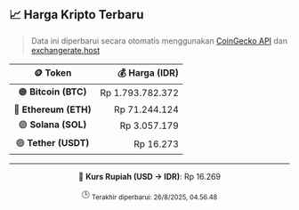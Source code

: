 

<!-- HARGA_KRIPTO -->
## 📈 Harga Kripto Terbaru

> Data ini diperbarui secara otomatis menggunakan [CoinGecko API](https://www.coingecko.com/) dan [exchangerate.host](https://exchangerate.host/)

<div align="center">

| 🪙 Token | 💰 Harga (IDR) |
|:------:|---------------:|
| 🟠 **Bitcoin (BTC)**   | Rp 1.793.782.372 |
| 🔵 **Ethereum (ETH)**  | Rp 71.244.124 |
| 🟣 **Solana (SOL)**    | Rp 3.057.179 |
| 🟢 **Tether (USDT)**   | Rp 16.273 |

---

💱 **Kurs Rupiah (USD → IDR)**: Rp 16.269

🕒 <sub>Terakhir diperbarui: 26/8/2025, 04.56.48</sub>

</div>
<!-- /HARGA_KRIPTO -->